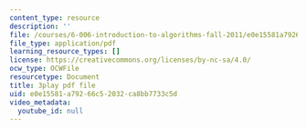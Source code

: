 ```yaml
---
content_type: resource
description: ''
file: /courses/6-006-introduction-to-algorithms-fall-2011/e0e15581a79266c52032ca8bb7733c5d_HtSuA80QTyo.pdf
file_type: application/pdf
learning_resource_types: []
license: https://creativecommons.org/licenses/by-nc-sa/4.0/
ocw_type: OCWFile
resourcetype: Document
title: 3play pdf file
uid: e0e15581-a792-66c5-2032-ca8bb7733c5d
video_metadata:
  youtube_id: null
---
```

